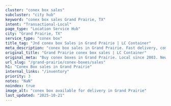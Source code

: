 ```yaml
---
cluster: "conex box sales"
subcluster: "city hub"
keyword: "conex box sales Grand Prairie, TX"
intent: "Transactional-Local"
page_type: "Location Service Hub"
city: "Grand Prairie, TX"
service_type: "conex box"
title_tag: "Jnd conex box Sales in Grand Prairie | LC Container"
meta_description: "conex box sales in Grand Prairie. Fast delivery, competitive pricing. Serving conex boxes area. Quote ID: H88. Call (214) 524-4168 for your free quote today."
original_title: "Grand Prairie conex box sales | LC Container"
original_meta: "Buy conex boxes in Grand Prairie. Local since 2003. New & used inventory. Fast delivery. Get your free quote — call (214) 524-4168 today. LC Container — your..."
url_slug: "/grand-prairie/conex-boxes/sales"
h1: "Conex Box sales in Grand Prairie"
internal_links: "/inventory"
priority: 3
notes: "NaN"
noindex: true
image_alt: "conex box available for delivery in Grand Prairie"
last_updated: "2025-10-21"
---
```


<!-- TODO: Add unique city/inventory copy, images, and internal links here. -->
